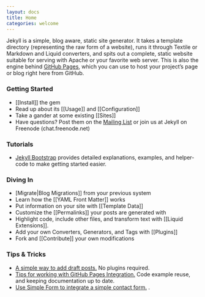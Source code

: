 ```yaml
---
layout: docs
title: Home
categories: welcome
---
```


Jekyll is a simple, blog aware, static site generator. It takes a
template directory (representing the raw form of a website), runs it
through Textile or Markdown and Liquid converters, and spits out a
complete, static website suitable for serving with Apache or your
favorite web server. This is also the engine behind [GitHub
Pages](http://pages.github.com), which you can use to host your
project’s page or blog right here from GitHub.

### Getting Started

- [[Install]] the gem
- Read up about its [[Usage]] and [[Configuration]]
- Take a gander at some existing [[Sites]]
- Have questions? Post them on the [Mailing
  List](http://groups.google.com/group/jekyll-rb) or join us at Jekyll on Freenode (chat.freenode.net)

### Tutorials

- [Jekyll Bootstrap](http://jekyllbootstrap.com) provides detailed explanations, examples, and helper-code to make
getting started easier.

### Diving In

- [Migrate|Blog Migrations]] from your previous system
- Learn how the [[YAML Front Matter]] works
- Put information on your site with [[Template Data]]
- Customize the [[Permalinks]] your posts are generated with
- Highlight code, include other files, and transform text with
  [[Liquid Extensions]].
- Add your own Converters, Generators, and Tags with [[Plugins]]
- Fork and [[Contribute]] your own modifications

### Tips & Tricks

- [A simple way to add draft posts.](https://gist.github.com/2870636)
  No plugins required.
- [Tips for working with GitHub Pages
  Integration.](https://gist.github.com/2890453) Code example reuse,
  and keeping documentation up to date.
- [Use Simple Form to integrate a simple contact
  form.](http://getsimpleform.com/) .

